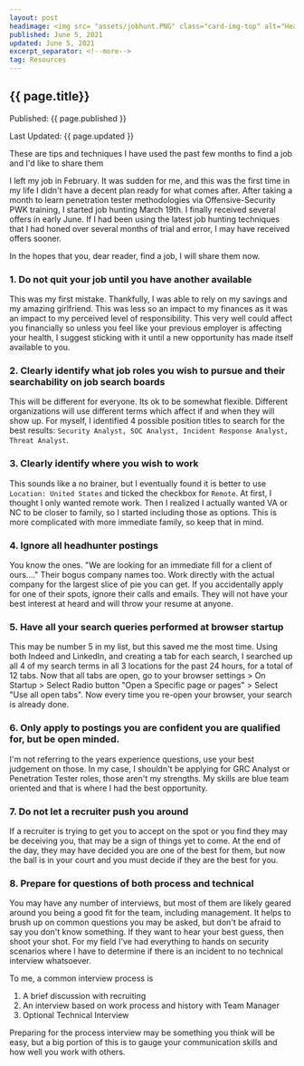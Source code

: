 ```yaml
---
layout: post
headimage: <img src= "assets/jobhunt.PNG" class="card-img-top" alt="Header Image" width="100" height="100">
published: June 5, 2021
updated: June 5, 2021
excerpt_separator: <!--more-->
tag: Resources
---
```

## {{ page.title}}
Published: {{ page.published }}

Last Updated: {{ page.updated }}

These are tips and techniques I have used the past few months to find a job and I'd like to share them  <!--more-->

I left my job in February. It was sudden for me, and this was the first time in my life I didn't have a decent plan ready for what comes after. After taking a month to learn penetration tester methodologies via Offensive-Security PWK training, I started job hunting March 19th. I finally received several offers in early June. If I had been using the latest job hunting techniques that I had honed over several months of trial and error, I may have received offers sooner.

In the hopes that you, dear reader, find a job, I will share them now.

### 1. Do not quit your job until you have another available

This was my first mistake. Thankfully, I was able to rely on my savings and my amazing girlfriend. This was less so an impact to my finances as it was an impact to my perceived level of responsibility. This very well could affect you financially so unless you feel like your previous employer is affecting your health, I suggest sticking with it until a new opportunity has made itself available to you.

### 2. Clearly identify what job roles you wish to pursue and their searchability on job search boards
This will be different for everyone. Its ok to be somewhat flexible. Different organizations will use different terms which affect if and when they will show up. For myself, I identified 4 possible position titles to search for the best results: `Security Analyst, SOC Analyst, Incident Response Analyst, Threat Analyst`.

### 3. Clearly identify where you wish to work
This sounds like a no brainer, but I eventually found it is better to use `Location: United States` and ticked the checkbox for `Remote`. At first, I thought I only wanted remote work. Then I realized I actually wanted VA or NC to be closer to family, so I started including those as options. This is more complicated with more immediate family, so keep that in mind.

### 4. Ignore all headhunter postings
You know the ones. "We are looking for an immediate fill for a client of ours...." Their bogus company names too.  Work directly with the actual company for the largest slice of pie you can get. If you accidentally apply for one of their spots, ignore their calls and emails. They will not have your best interest at heard and will throw your resume at anyone.

### 5. Have all your search queries performed at browser startup
This may be number 5 in my list, but this saved me the most time. Using both Indeed and LinkedIn, and creating a tab for each search, I searched up all 4 of my search terms in all 3 locations for the past 24 hours, for a total of 12 tabs. Now that all tabs are open, go to your browser settings > On Startup > Select Radio button "Open a Specific page or pages" > Select "Use all open tabs". Now every time you re-open your browser, your search is already done.

### 6. Only apply to postings you are confident you are qualified for, but be open minded.
I'm not referring to the years experience questions, use your best judgement on those. In my case, I shouldn't be applying for GRC Analyst or Penetration Tester roles, those aren't my strengths. My skills are blue team oriented and that is where I had the best opportunity.

### 7. Do not let a recruiter push you around
If a recruiter is trying to get you to accept on the spot or you find they may be deceiving you, that may be a sign of things yet to come. At the end of the day, they may have decided you are one of the best for them, but now the ball is in your court and you must decide if they are the best for you.

### 8. Prepare for questions of both process and technical
You may have any number of interviews, but most of them are likely geared around you being a good fit for the team, including management. It helps to brush up on common questions you may be asked, but don't be afraid to say you don't know something. If they want to hear your best guess, then shoot your shot. For my field I've had everything to hands on security scenarios where I have to determine if there is an incident to no technical interview whatsoever.

To me, a common interview process is
1. A brief discussion with recruiting
2. An interview based on work process and history with Team Manager
3. Optional Technical Interview

Preparing for the process interview may be something you think will be easy, but a big portion of this is to gauge your communication skills and how well you work with others.
